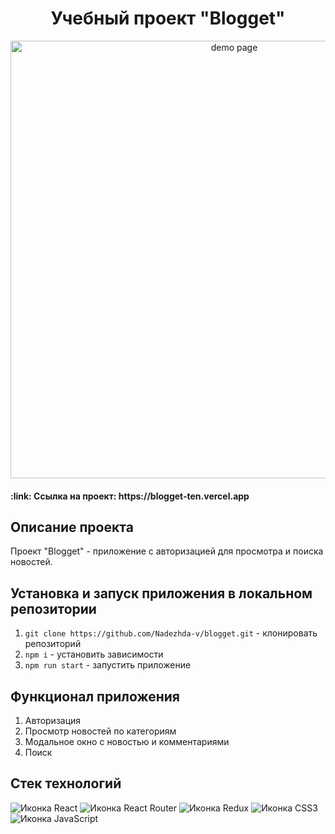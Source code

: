 <h1 align="center">Учебный проект "Blogget"</h1>

<div align="center">
    <img src="https://private-user-images.githubusercontent.com/109743172/285755398-8e3c8070-6c67-4f5b-82c8-c326b82905e6.jpg?jwt=eyJhbGciOiJIUzI1NiIsInR5cCI6IkpXVCJ9.eyJpc3MiOiJnaXRodWIuY29tIiwiYXVkIjoicmF3LmdpdGh1YnVzZXJjb250ZW50LmNvbSIsImtleSI6ImtleTEiLCJleHAiOjE3MDEwNzA0NTcsIm5iZiI6MTcwMTA3MDE1NywicGF0aCI6Ii8xMDk3NDMxNzIvMjg1NzU1Mzk4LThlM2M4MDcwLTZjNjctNGY1Yi04MmM4LWMzMjZiODI5MDVlNi5qcGc_WC1BbXotQWxnb3JpdGhtPUFXUzQtSE1BQy1TSEEyNTYmWC1BbXotQ3JlZGVudGlhbD1BS0lBSVdOSllBWDRDU1ZFSDUzQSUyRjIwMjMxMTI3JTJGdXMtZWFzdC0xJTJGczMlMkZhd3M0X3JlcXVlc3QmWC1BbXotRGF0ZT0yMDIzMTEyN1QwNzI5MTdaJlgtQW16LUV4cGlyZXM9MzAwJlgtQW16LVNpZ25hdHVyZT1lMmI4ZjZkMGE0ZjFmY2NhNjMxNmYwNmI0MjZlYWQzOGYxNTIxMzNkODhiZTQ4MzNhMTY2N2YzMjQ5YWUxMjE0JlgtQW16LVNpZ25lZEhlYWRlcnM9aG9zdCZhY3Rvcl9pZD0wJmtleV9pZD0wJnJlcG9faWQ9MCJ9.ftGRYUnv8WZ_jwRWVZn6Z04ebBvSbUAVA_OHvf-na88" width="700" alt="demo page">
</div>

<h4>:link: Ссылка на проект: https://blogget-ten.vercel.app</h4>

<h2>Описание проекта</h2>
Проект "Blogget" - приложение с авторизацией для просмотра и поиска новостей.
<br>

<h2>Установка и запуск приложения в локальном репозитории</h2>

1. `git clone https://github.com/Nadezhda-v/blogget.git` - клонировать репозиторий
2. `npm i` - установить зависимости
3. `npm run start` - запустить приложение

<h2>Функционал приложения</h2>

1) Авторизация
2) Просмотр новостей по категориям
3) Модальное окно с новостью и комментариями
4) Поиск


<h2>Стек технологий</h2>
<span>
  <img src="https://img.shields.io/badge/React-20232A?style=for-the-badge&logo=react&logoColor=61DAFB" alt="Иконка React">
  <img src="https://img.shields.io/badge/React_Router-CA4245?style=for-the-badge&logo=react-router&logoColor=white" alt="Иконка React Router">
  <img src="https://img.shields.io/badge/Redux-593D88?style=for-the-badge&logo=redux&logoColor=white" alt="Иконка Redux">
  <img src="https://img.shields.io/badge/CSS3-1572B6?style=for-the-badge&logo=css3&logoColor=white" alt="Иконка CSS3">
  <img src="https://img.shields.io/badge/JavaScript-323330?style=for-the-badge&logo=javascript&logoColor=F7DF1E" alt="Иконка JavaScript">
</span>
